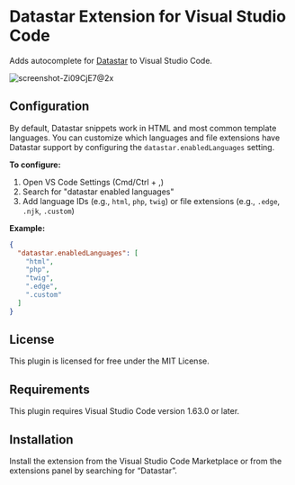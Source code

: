 # Datastar Extension for Visual Studio Code

Adds autocomplete for [Datastar](https://data-star.dev/) to Visual Studio Code.

![screenshot-Zi09CjE7@2x](https://github.com/user-attachments/assets/5082d177-46d2-4683-b7ed-f68749c12c7b)

## Configuration

By default, Datastar snippets work in HTML and most common template languages. You can customize which languages and file extensions have Datastar support by configuring the `datastar.enabledLanguages` setting.

**To configure:**
1. Open VS Code Settings (Cmd/Ctrl + ,)
2. Search for "datastar enabled languages"
3. Add language IDs (e.g., `html`, `php`, `twig`) or file extensions (e.g., `.edge`, `.njk`, `.custom`)

**Example:**
```json
{
  "datastar.enabledLanguages": [
    "html",
    "php", 
    "twig",
    ".edge",
    ".custom"
  ]
}
```

## License

This plugin is licensed for free under the MIT License.

## Requirements

This plugin requires Visual Studio Code version 1.63.0 or later.

## Installation

Install the extension from the Visual Studio Code Marketplace or from the extensions panel by searching for “Datastar”.